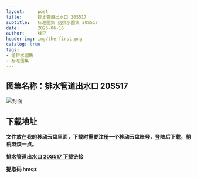 ```yaml
---
layout:     post
title:      排水管道出水口 20S517
subtitle:   标准图集 给排水图集 20S517
date:       2025-06-16
author:     峰兄
header-img: img/the-first.png
catalog: true
tags:
- 给排水图集
- 标准图集
---
```

## 图集名称：排水管道出水口 20S517
![封面](https://pic1.imgdb.cn/item/684fbdd558cb8da5c84f503d.jpg)


## 下载地址 ##
**文件放在我的移动云盘里面，下载时需要注册一个移动云盘账号，登陆后下载，稍稍麻烦一点。**  
  
[**排水管道出水口 20S517 下载链接**](https://caiyun.139.com/w/i/2nQQSCFRT7wo8)


**提取码 hmqz**

